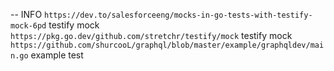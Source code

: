 

-- INFO
 `https://dev.to/salesforceeng/mocks-in-go-tests-with-testify-mock-6pd` testify mock
 `https://pkg.go.dev/github.com/stretchr/testify/mock` testify mock
 `https://github.com/shurcooL/graphql/blob/master/example/graphqldev/main.go` example test
    